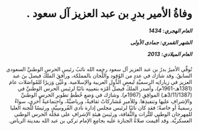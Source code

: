 <h1 dir="rtl">وفاةُ الأمير بدرِ بن عبد العزيز آل سعود .</h1>

<h5 dir="rtl">العام الهجري:  1434

الشهر القمري: جمادى الأولى

العام الميلادي: 2013</h5>

<p dir="rtl">تُوفِّي الأميرُ بدرُ بن عبد العزيز آل سعود رحمه الله نائبُ رئيسِ الحرسِ الوطنيِّ السعودي السابقُ. وقد شارَك في عددٍ من الوُفود واللِّجان بالمملكة، ورافقَ الملكَ فيصلَ بنَ عبد العزيز في زياراتِه الرسميَّةِ لبعضِ الدُّول العربية والإسلامية. وعُيِّن وَزيرًا للمُواصَلات عامَ (1381هـ-1961م)، وأصدر الملكُ فيصلٌ أمْرَه بتعيينِه نائبًا لرئيس الحرس الوطنيِّ في (3/11/1387هـ) الموافِقِ (1967م). وشارَك في وَضعِ خُطَطِ تطويرِ الحرسِ الوطنيِّ والإشرافِ عليها وتنفيذِها. وللأميرِ مُشاركاتٌ ثقافيةٌ، ورياضيَّةٌ، واجتماعيةٌ أُخرى، سواءٌ رسميةٌ أو خاصةٌ؛ فقد كان نائبًا لرئيس مجلس إدارة نادي الفُروسِيَّة، ورئيسًا للَّجنة العليا للمِهرجان الوطني للتُّراث والثَّقافة، ورئيسَ هيئةِ الإشرافِ على مَجَلَّة الحرس الوطني العسكريَّة. وقد أُقيمت صلاةُ الجنازة عليه بجامِعِ الإمام تركي بن عبد الله بمدينة الرياض.</p></br>
